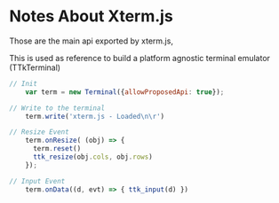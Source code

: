 # Notes About Xterm.js

Those are the main api exported by xterm.js,

This is used as reference to build a platform agnostic terminal emulator (TTkTerminal)

```javascript
// Init
    var term = new Terminal({allowProposedApi: true});

// Write to the terminal
    term.write('xterm.js - Loaded\n\r')

// Resize Event
    term.onResize( (obj) => {
      term.reset()
      ttk_resize(obj.cols, obj.rows)
    });

// Input Event
    term.onData((d, evt) => { ttk_input(d) })
```